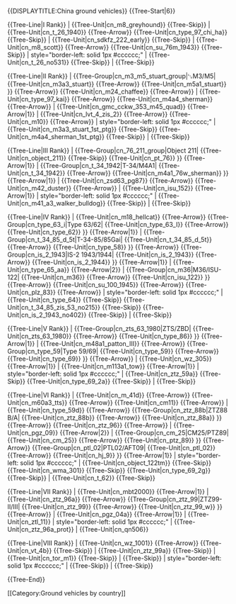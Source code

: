 {{DISPLAYTITLE:China ground vehicles}}
{{Tree-Start|6}}

{{Tree-Line|I Rank}}
|
{{Tree-Unit|cn_m8_greyhound}}
{{Tree-Skip}}
|
{{Tree-Unit|cn_t_26_1940}}
{{Tree-Arrow}}
{{Tree-Unit|cn_type_97_chi_ha}}
{{Tree-Skip}}
|
{{Tree-Unit|cn_sdkfz_222_early}}
{{Tree-Skip}}
|
{{Tree-Unit|cn_m8_scott}}
{{Tree-Arrow}}
{{Tree-Unit|cn_su_76m_1943}}
{{Tree-Skip}}
| style="border-left: solid 1px #cccccc;" |
{{Tree-Unit|cn_t_26_no531}}
{{Tree-Skip}}
|
{{Tree-Skip}}

{{Tree-Line|II Rank}}
|
{{Tree-Group|cn_m3_m5_stuart_group|␗M3/M5|
  {{Tree-Unit|cn_m3a3_stuart}}
{{Tree-Arrow}}
{{Tree-Unit|cn_m5a1_stuart}}
}}
{{Tree-Arrow}}
{{Tree-Unit|cn_m24_chaffee}}
{{Tree-Arrow}}
|
{{Tree-Unit|cn_type_97_kai}}
{{Tree-Arrow}}
{{Tree-Unit|cn_m4a4_sherman}}
{{Tree-Arrow}}
|
{{Tree-Unit|cn_gmc_cckw_353_m45_quad}}
{{Tree-Arrow|1}}
|
{{Tree-Unit|cn_lvt_4_zis_2}}
{{Tree-Arrow}}
{{Tree-Unit|cn_m10}}
{{Tree-Arrow}}
| style="border-left: solid 1px #cccccc;" |
{{Tree-Unit|cn_m3a3_stuart_1st_ptg}}
{{Tree-Skip}}
{{Tree-Unit|cn_m4a4_sherman_1st_ptg}}
{{Tree-Skip}}
|
{{Tree-Skip}}

{{Tree-Line|III Rank}}
|
{{Tree-Group|cn_76_211_group|Object 211|
  {{Tree-Unit|cn_object_211}}
{{Tree-Skip}}
{{Tree-Unit|cn_pt_76}}
}}
{{Tree-Arrow|1}}
|
{{Tree-Group|cn_t_34_1942|T-34/M4A1|
  {{Tree-Unit|cn_t_34_1942}}
{{Tree-Arrow}}
{{Tree-Unit|cn_m4a1_76w_sherman}}
}}
{{Tree-Arrow|1}}
|
{{Tree-Unit|cn_zsd63_pg87}}
{{Tree-Arrow}}
{{Tree-Unit|cn_m42_duster}}
{{Tree-Arrow}}
|
{{Tree-Unit|cn_isu_152}}
{{Tree-Arrow|1}}
| style="border-left: solid 1px #cccccc;" |
{{Tree-Unit|cn_m41_a3_walker_bulldog}}
{{Tree-Skip}}
|
{{Tree-Skip}}

{{Tree-Line|IV Rank}}
|
{{Tree-Unit|cn_m18_hellcat}}
{{Tree-Arrow}}
{{Tree-Group|cn_type_63_i|Type 63/62|
  {{Tree-Unit|cn_type_63_I}}
{{Tree-Arrow}}
{{Tree-Unit|cn_type_62}}
}}
{{Tree-Arrow|1}}
|
{{Tree-Group|cn_t_34_85_d_5t|T-34-85/85Gai|
  {{Tree-Unit|cn_t_34_85_d_5t}}
{{Tree-Arrow}}
{{Tree-Unit|cn_type_58}}
}}
{{Tree-Arrow}}
{{Tree-Group|cn_is_2_1943|IS-2 1943/1944|
  {{Tree-Unit|cn_is_2_1943}}
{{Tree-Arrow}}
{{Tree-Unit|cn_is_2_1944}}
}}
{{Tree-Arrow|1}}
|
{{Tree-Unit|cn_type_65_aa}}
{{Tree-Arrow|2}}
|
{{Tree-Group|cn_m36|M36/ISU-122|
  {{Tree-Unit|cn_m36}}
{{Tree-Arrow}}
{{Tree-Unit|cn_isu_122}}
}}
{{Tree-Arrow}}
{{Tree-Unit|cn_su_100_1945}}
{{Tree-Arrow}}
{{Tree-Unit|cn_plz_83}}
{{Tree-Arrow}}
| style="border-left: solid 1px #cccccc;" |
{{Tree-Unit|cn_type_64}}
{{Tree-Skip}}
{{Tree-Unit|cn_t_34_85_zis_53_no215}}
{{Tree-Skip}}
{{Tree-Unit|cn_is_2_1943_no402}}
{{Tree-Skip}}
|
{{Tree-Skip}}

{{Tree-Line|V Rank}}
|
{{Tree-Group|cn_zts_63_1980|ZTS/ZBD|
  {{Tree-Unit|cn_zts_63_1980}}
{{Tree-Arrow}}
{{Tree-Unit|cn_type_86}}
}}
{{Tree-Arrow|1}}
|
{{Tree-Unit|cn_m48a1_patton_III}}
{{Tree-Arrow}}
{{Tree-Group|cn_type_59|Type 59/69|
  {{Tree-Unit|cn_type_59}}
{{Tree-Arrow}}
{{Tree-Unit|cn_type_69}}
}}
{{Tree-Arrow}}
|
{{Tree-Unit|cn_wz_305}}
{{Tree-Arrow|1}}
|
{{Tree-Unit|cn_m113a1_tow}}
{{Tree-Arrow|1}}
| style="border-left: solid 1px #cccccc;" |
{{Tree-Unit|cn_ztz_59a}}
{{Tree-Skip}}
{{Tree-Unit|cn_type_69_2a}}
{{Tree-Skip}}
|
{{Tree-Skip}}

{{Tree-Line|VI Rank}}
|
{{Tree-Unit|cn_m_41d}}
{{Tree-Arrow}}
{{Tree-Unit|cn_m60a3_tts}}
{{Tree-Arrow}}
{{Tree-Unit|cn_cm11}}
{{Tree-Arrow}}
|
{{Tree-Unit|cn_type_59d}}
{{Tree-Arrow}}
{{Tree-Group|cn_ztz_88b|ZTZ88 B/A|
  {{Tree-Unit|cn_ztz_88b}}
{{Tree-Arrow}}
{{Tree-Unit|cn_ztz_88a}}
}}
{{Tree-Arrow}}
{{Tree-Unit|cn_ztz_96}}
{{Tree-Arrow}}
|
{{Tree-Unit|cn_pgz_09}}
{{Tree-Arrow|2}}
|
{{Tree-Group|cn_cm_25|CM25/PTZ89|
  {{Tree-Unit|cn_cm_25}}
{{Tree-Arrow}}
{{Tree-Unit|cn_ptz_89}}
}}
{{Tree-Arrow}}
{{Tree-Group|cn_ptl_02|PTL02/AFT09|
  {{Tree-Unit|cn_ptl_02}}
{{Tree-Arrow}}
{{Tree-Unit|cn_hj_9}}
}}
{{Tree-Arrow|1}}
| style="border-left: solid 1px #cccccc;" |
{{Tree-Unit|cn_object_122tm}}
{{Tree-Skip}}
{{Tree-Unit|cn_wma_301}}
{{Tree-Skip}}
{{Tree-Unit|cn_type_69_2g}}
{{Tree-Skip}}
|
{{Tree-Unit|cn_t_62}}
{{Tree-Skip}}

{{Tree-Line|VII Rank}}
|
{{Tree-Unit|cn_mbt2000}}
{{Tree-Arrow|1}}
|
{{Tree-Unit|cn_ztz_96a}}
{{Tree-Arrow}}
{{Tree-Group|cn_ztz_99|ZTZ99-II/III|
  {{Tree-Unit|cn_ztz_99}}
{{Tree-Arrow}}
{{Tree-Unit|cn_ztz_99_w}}
}}
{{Tree-Arrow}}
|
{{Tree-Unit|cn_pgz_04a}}
{{Tree-Arrow|1}}
|
{{Tree-Unit|cn_ztl_11}}
| style="border-left: solid 1px #cccccc;" |
{{Tree-Unit|cn_ztz_96a_prot}}
|
{{Tree-Unit|cn_qn506}}

{{Tree-Line|VIII Rank}}
|
{{Tree-Unit|cn_wz_1001}}
{{Tree-Arrow}}
{{Tree-Unit|cn_vt_4b}}
{{Tree-Skip}}
|
{{Tree-Unit|cn_ztz_99a}}
{{Tree-Skip}}
|
{{Tree-Unit|cn_tor_m1}}
{{Tree-Skip}}
|
{{Tree-Skip}}
| style="border-left: solid 1px #cccccc;" |
{{Tree-Skip}}
|
{{Tree-Skip}}

{{Tree-End}}

[[Category:Ground vehicles by country]]
